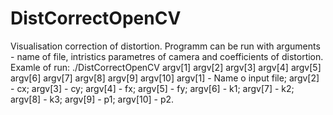 # DistCorrectOpenCV
Visualisation correction of distortion.
Programm can be run  with arguments - name of file, intristics parametres of camera and coefficients of distortion. 
Examle of run: ./DistCorrectOpenCV argv[1] argv[2] argv[3] argv[4] argv[5] argv[6] argv[7] argv[8] argv[9] argv[10]
argv[1] - Name o input file;
argv[2] - cx;
argv[3] - cy;
argv[4] - fx;
argv[5] - fy;
argv[6] - k1;
argv[7] - k2;
argv[8] - k3;
argv[9] - p1;
argv[10] - p2.
